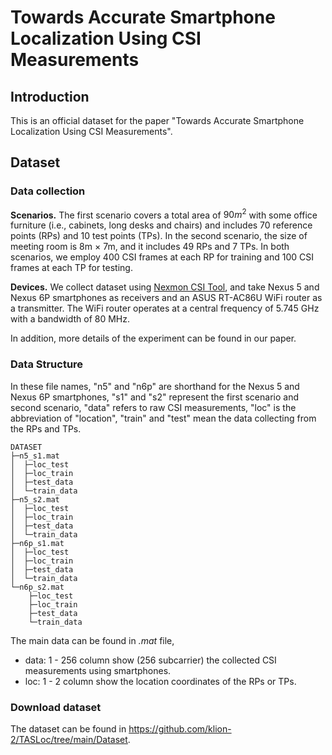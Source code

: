 # Towards Accurate Smartphone Localization Using CSI Measurements

## Introduction

This is an official dataset for the paper "Towards Accurate Smartphone Localization Using CSI Measurements".

## Dataset

### Data collection

**Scenarios.** The first scenario covers a total area of $90m^2$ with some office furniture (i.e., cabinets, long desks and chairs) and includes 70 reference points (RPs) and 10 test points (TPs). In the second scenario, the size of meeting room is 8m $\times$ 7m, and it includes 49 RPs and 7 TPs. In both scenarios, we employ 400 CSI frames at each RP for training and 100 CSI frames at each TP for testing.

**Devices.** We collect dataset using [Nexmon CSI Tool](https://github.com/seemoo-lab/nexmon_csi), and take Nexus 5 and Nexus 6P smartphones as receivers and an ASUS RT-AC86U WiFi router as a transmitter. The WiFi router operates at a central frequency of 5.745 GHz with a bandwidth of 80 MHz.

In addition, more details of the experiment can be found in our paper.

### Data Structure

In these file names, "n5" and "n6p" are shorthand for the Nexus 5 and Nexus 6P smartphones, "s1" and "s2" represent the first scenario and second scenario, "data" refers to raw CSI measurements, "loc" is the abbreviation of "location", "train" and "test" mean the data collecting from the RPs and TPs.

```
DATASET
├─n5_s1.mat
│  ├─loc_test
│  ├─loc_train
│  ├─test_data
│  └─train_data
├─n5_s2.mat
│  ├─loc_test
│  ├─loc_train
│  ├─test_data
│  └─train_data
├─n6p_s1.mat
│  ├─loc_test
│  ├─loc_train
│  ├─test_data
│  └─train_data
└─n6p_s2.mat
    ├─loc_test
    ├─loc_train
    ├─test_data
    └─train_data
```

The main data can be found in *.mat* file,
- data: 1 - 256 column show (256 subcarrier) the collected CSI measurements using smartphones.
- loc: 1 - 2 column show the location coordinates of the RPs or TPs.

### Download dataset

The dataset can be found in https://github.com/klion-2/TASLoc/tree/main/Dataset.
